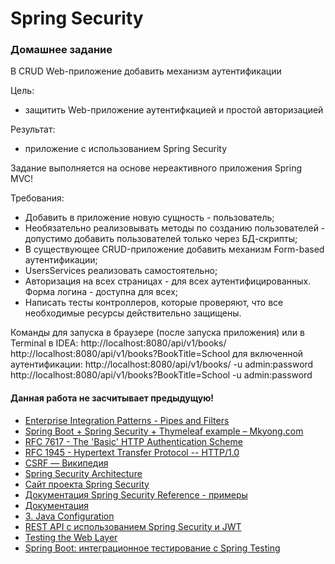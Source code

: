 # Spring Security

### Домашнее задание
В CRUD Web-приложение добавить механизм аутентификации

Цель: 
- защитить Web-приложение аутентифкацией и простой авторизацией  

Результат:
- приложение с использованием Spring Security

Задание выполняется на основе нереактивного приложения Spring MVC!

Требования:
- Добавить в приложение новую сущность - пользователь;   
- Необязательно реализовывать методы по созданию пользователей - допустимо добавить пользователей только через БД-скрипты;
- В существующее CRUD-приложение добавить механизм Form-based аутентификации;
- UsersServices реализовать самостоятельно;
- Авторизация на всех страницах - для всех аутентифицированных. Форма логина - доступна для всех;
- Написать тесты контроллеров, которые проверяют, что все необходимые ресурсы действительно защищены.

Команды для запуска в браузере (после запуска приложения) или в Terminal в IDEA:
http://localhost:8080/api/v1/books/
http://localhost:8080/api/v1/books?BookTitle=School
для включенной аутентификации: 
http://localhost:8080/api/v1/books/ -u admin:password
http://localhost:8080/api/v1/books?BookTitle=School -u admin:password


#### Данная работа не засчитывает предыдущую!

* [Enterprise Integration Patterns - Pipes and Filters](https://www.enterpriseintegrationpatterns.com/patterns/messaging/PipesAndFilters.html)
* [Spring Boot + Spring Security + Thymeleaf example – Mkyong.com](https://mkyong.com/spring-boot/spring-boot-spring-security-thymeleaf-example/)
* [RFC 7617 - The 'Basic' HTTP Authentication Scheme](https://datatracker.ietf.org/doc/html/rfc7617)
* [RFC 1945 - Hypertext Transfer Protocol -- HTTP/1.0](https://datatracker.ietf.org/doc/html/rfc1945)
* [CSRF — Википедия](https://ru.wikipedia.org/wiki/%D0%9C%D0%B5%D0%B6%D1%81%D0%B0%D0%B9%D1%82%D0%BE%D0%B2%D0%B0%D1%8F_%D0%BF%D0%BE%D0%B4%D0%B4%D0%B5%D0%BB%D0%BA%D0%B0_%D0%B7%D0%B0%D0%BF%D1%80%D0%BE%D1%81%D0%B0)
* [Spring Security Architecture](https://spring.io/guides/topicals/spring-security-architecture)
* [Сайт проекта Spring Security](https://spring.io/projects/spring-security)
* [Документация Spring Security Reference - примеры](https://docs.spring.io/spring-security/site/docs/current/reference/html5/)
* [Документация](https://mkyong.com/tutorials/spring-security-tutorials/)
* [3. Java Configuration](https://docs.spring.io/spring-security/site/docs/4.0.4.RELEASE/reference/html/jc.html)
* [REST API с использованием Spring Security и JWT](https://itnan.ru/post.php?c=1&p=545610)
* [Testing the Web Layer](https://spring.io/guides/gs/testing-web/)
* [Spring Boot: интеграционное тестирование с Spring Testing](https://www.youtube.com/watch?v=Lnc3o8cCwZY)